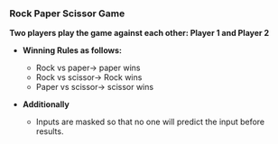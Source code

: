 ### Rock Paper Scissor Game

**Two players play the game against each other: Player 1 and Player 2**

- **Winning Rules as follows:**
   - Rock vs paper-> paper wins
   - Rock vs scissor-> Rock wins
   - Paper vs scissor-> scissor wins

- **Additionally**
   - Inputs are masked so that no one will predict the input before results.





